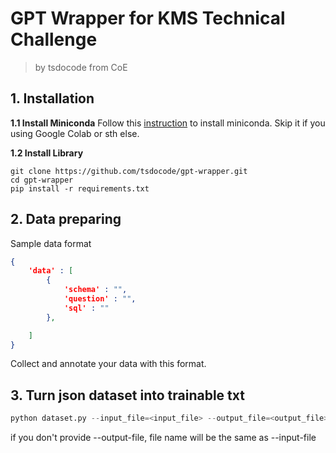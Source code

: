 # GPT Wrapper for KMS Technical Challenge

> by tsdocode from CoE


## **1. Installation**

**1.1 Install Miniconda**
Follow this [instruction](https://docs.conda.io/en/latest/miniconda.html#) to install miniconda.
Skip it if you using Google Colab or sth else.

**1.2 Install Library**
```
git clone https://github.com/tsdocode/gpt-wrapper.git
cd gpt-wrapper
pip install -r requirements.txt
```


## **2. Data preparing**
Sample data format
```json
{
    'data' : [
        {
            'schema' : "",
            'question' : "",
            'sql' : ""
        },

    ]
}
```

Collect and annotate your data with this format.

## **3. Turn json dataset into trainable txt**
```python
python dataset.py --input_file=<input_file> --output_file=<output_file>
```

if you don't provide --output-file, file name will be the same as --input-file



